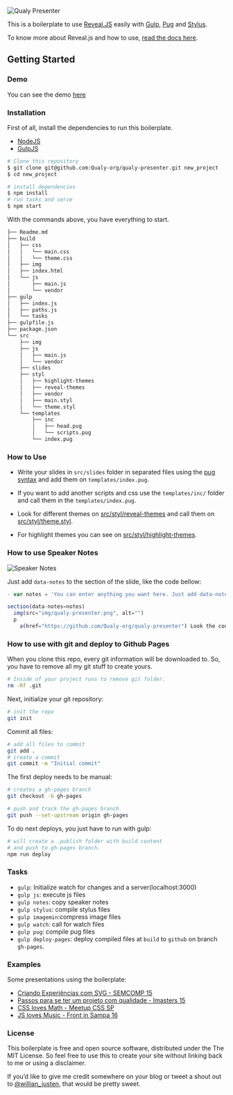 ![Qualy Presenter](https://raw.githubusercontent.com/Qualy-org/qualy-presenter/master/src/img/qualy-presenter.png)

This is a boilerplate to use [Reveal.JS](http://lab.hakim.se/reveal-js/) easily with [Gulp](http://gulpjs.com/), [Pug](https://pugjs.org) and [Stylus](http://learnboost.github.io/stylus/).

To know more about Reveal.js and how to use, [read the docs here](https://github.com/hakimel/reveal.js).

## Getting Started

### Demo

You can see the demo [here](http://qualy-org.github.io/qualy-presenter/)

### Installation

First of all, install the dependencies to run this boilerplate.

- [NodeJS](http://nodejs.org/)
- [GulpJS](http://gulpjs.com/)

```sh
# Clone this repository
$ git clone git@github.com:Qualy-org/qualy-presenter.git new_project
$ cd new_project

# install dependencies
$ npm install
# run tasks and serve
$ npm start
```

With the commands above, you have everything to start.

```sh
├── Readme.md
├── build
│   ├── css
│   │   └── main.css
│   │   └── theme.css
│   ├── img
│   ├── index.html
│   └── js
│       ├── main.js
│       └── vendor
├── gulp
│   ├── index.js
│   ├── paths.js
│   └── tasks
├── gulpfile.js
├── package.json
└── src
    ├── img
    ├── js
    │   ├── main.js
    │   └── vendor
    ├── slides
    ├── styl
    │   ├── highlight-themes
    │   ├── reveal-themes
    │   ├── vendor
    │   ├── main.styl
    │   └── theme.styl
    └── templates
        ├── inc
        │   ├── head.pug
        │   └── scripts.pug
        └── index.pug
```

### How to Use

- Write your slides in `src/slides` folder in separated files using the [pug syntax](https://pugjs.org) and add them on `templates/index.pug`.

- If you want to add another scripts and css use the `templates/inc/` folder and call them in the `templates/index.pug`.

- Look for different themes on [src/styl/reveal-themes](https://github.com/Qualy-org/qualy-presenter/tree/master/src/styl/reveal-themes) and call them on [src/styl/theme.styl](https://github.com/Qualy-org/qualy-presenter/blob/master/src/styl/theme.styl).

- For highlight themes you can see on [src/styl/highlight-themes](https://github.com/Qualy-org/qualy-presenter/blob/master/src/styl/highlight-themes/).

### How to use Speaker Notes

![Speaker Notes](https://raw.githubusercontent.com/Qualy-org/qualy-presenter/master/src/img/speaker-notes.png)

Just add `data-notes` to the section of the slide, like the code bellow:

```js
- var notes = 'You can enter anything you want here. Just add data-notes to the section.'

section(data-notes=notes)
  img(src="img/qualy-presenter.png", alt="")
  p
    a(href="https://github.com/Qualy-org/qualy-presenter") Look the code on Github <3
```

### How to use with git and deploy to Github Pages

When you clone this repo, every git information will be downloaded to. So, you have to remove all my git stuff to create yours.

```sh
# Inside of your project runs to remove git folder.
rm -Rf .git
```

Next, initialize your git repository:

```sh
# init the repo
git init
```

Commit all files:

```sh
# add all files to commit
git add .
# create a commit
git commit -m "Initial commit"
```

The first deploy needs to be manual:

```sh
# creates a gh-pages branch
git checkout -b gh-pages

# push and track the gh-pages branch
git push --set-upstream origin gh-pages
```

To do next deploys, you just have to run with gulp:

```sh
# will create a .publish folder with build content
# and push to gh-pages branch.
npm run deploy
```

### Tasks

- `gulp`: Initialize watch for changes and a server(localhost:3000)
- `gulp js`: execute js files
- `gulp notes`: copy speaker notes
- `gulp stylus`: compile stylus files
- `gulp imagemin`:compress image files
- `gulp watch`: call for watch files
- `gulp pug`: compile pug files
- `gulp deploy-pages`: deploy compiled files at `build` to `github` on branch `gh-pages`.

### Examples

Some presentations using the boilerplate:

- [Criando Experiências com SVG - SEMCOMP 15](http://willianjusten.com.br/semcomp-2015/#/)
- [Passos para se ter um projeto com qualidade - Imasters 15](http://willianjusten.com.br/imasters-2015/#/)
- [CSS loves Math - Meetup CSS SP](https://willianjusten.com.br/meetup-css-sp)
- [JS loves Music - Front in Sampa 16](https://willianjusten.com.br/frontinsampa-16/)

### License

This boilerplate is free and open source software, distributed under the The MIT License. So feel free to use this to create your site without linking back to me or using a disclaimer.

If you’d like to give me credit somewhere on your blog or tweet a shout out to [@willian_justen](https://twitter.com/willian_justen), that would be pretty sweet.
